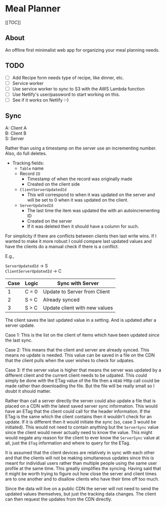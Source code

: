# Meal Planner

[[_TOC_]]

## About

An offline first minimalist web app for organizing your meal planning needs.

## TODO

- [ ] Add Recipe form needs type of recipe, like dinner, etc.
- [ ] Service worker
- [ ] Use service worker to sync to S3 with the AWS Lambda function
- [ ] Use Netlify's user/password to start working on this.
- [ ] See if it works on Netlify :-)

## Sync

A: Client A  
B: Client B  
S: Server

Rather than using a timestamp on the server use an incrementing number. Also, do full deletes.

- Tracking fields:
    + `Table` name
    + Record `ID`
        * Timestamp of when the record was originally made
        * Created on the client side
    + `ClientServerUpdatedId`
        * This will correspond to when it was updated on the server and will be
          set to 0 when it was updated on the client.
    + `ServerUpdatedId`
        * The last time the item was updated the with an autoincrementing ID
        * Created on the server
        * If it was deleted then it should have a column for such.

For simplicity if there are conflicts between clients then last write wins. If
I wanted to make it more robust I could compare last updated values and have
the clients do a manual check if there is a conflict.

E.g.,

`ServerUpdatedId` → S  
`ClientServerUpdatedId` ­→ C

| Case | Logic | Sync with Server              |
| ---- | ----- | ----------------              |
| 1    | C = 0 | Update to Server from Client  |
| 2    | S = C | Already synced                |
| 3    | S > C | Update client with new values |

The client saves the last updated value in a setting. And is updated after a
server update.

Case 1: This is the list on the client of items which have been updated since
        the last sync.

Case 2: This means that the client and server are already synced. This means no
        update is needed. This value can be saved in a file on the CDN that the
        client pulls when the user wishes to check for udpates.

Case 3: If the server value is higher that means the server was updated by a
        different client and the current client needs to be udpated. This could
        simply be done with the ETag value of the file then a `HEAD` Http call
        could be made rather than downloading the file. But the file will be
        really small so I doubt it should matter.

Rather than call a server directly the server could also update a file that is
placed on a CDN with the latest saved server sync information. This would have
an ETag that the client could call for the header information. If the ETag is
the same which the client contains then it wouldn't check for an update. If it
is different then it would initiate the sync (so, case 3 would be initiated).
This would not need to contain anything but the `ServerSync` value since the
client would never actually need to know the value. This might would negate any
reason for the client to ever know the `ServerSync` value at all, just the
`ETag` information and where to query for the ETag.

It is assumed that the client devices are relatively in sync with each other and
that the clients will not be making simultaneous updates since this is meant for
individual users rather than multiple people using the same user profile at the
same time. This greatly simplifies the syncing. Having said that it might be
worth trying to figure out how close the server and client times are to one
another and to disallow clients who have their time off too much.

Since the data will live on a public CDN the server will not need to send the
updated values themselves, but just the tracking data changes. The client can
then request the updates from the CDN directly.

